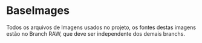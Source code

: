 # BaseImages
Todos os arquivos de Imagens usados no projeto, os fontes destas imagens estão no Branch RAW, que deve ser independente dos demais branchs.
